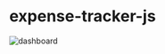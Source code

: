 # expense-tracker-js

![dashboard](https://github.com/user-attachments/assets/e40500ad-b691-429b-a02b-8920ab8d2680)
